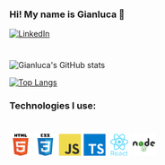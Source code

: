 ### Hi! My name is Gianluca 👋

[![LinkedIn](https://img.shields.io/badge/LinkedIn-blue?style=for-the-badge&logo=linkedin)](https://www.linkedin.com/in/gianluca-gazzarini/)
#

![Gianluca's GitHub stats](https://github-readme-stats.vercel.app/api?username=gianluca-gazzarini&show_icons=true&theme=tokyonight)

[![Top Langs](https://github-readme-stats.vercel.app/api/top-langs/?username=gianluca-gazzarini&layout=compact&theme=tokyonight)](https://github.com/gianluca-gazzarini/github-readme-stats)

### Technologies I use:

#

<div style="display: inline_block">
  <img src="https://raw.githubusercontent.com/devicons/devicon/master/icons/html5/html5-original-wordmark.svg" alt="HTML" width="40" height="40"/>
  <img src="https://raw.githubusercontent.com/devicons/devicon/master/icons/css3/css3-original-wordmark.svg" alt="CSS" width="40" height="40"/>
  <img src="https://raw.githubusercontent.com/devicons/devicon/master/icons/javascript/javascript-original.svg" alt="JavaScript" width="40" height="40"/>
  <img src="https://raw.githubusercontent.com/devicons/devicon/master/icons/typescript/typescript-original.svg" alt="TypeScript" width="40" height="40"/>
  <img src="https://raw.githubusercontent.com/devicons/devicon/master/icons/react/react-original-wordmark.svg" alt="React" width="40" height="40"/>
  <img src="https://raw.githubusercontent.com/devicons/devicon/master/icons/nodejs/nodejs-original-wordmark.svg" alt="Node.js" width="40" height="40"/>
</div>





